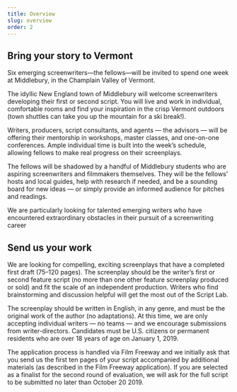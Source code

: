 ```yaml
---
title: Overview
slug: overview
order: 2
---
```


## Bring your story to Vermont

Six emerging screenwriters&mdash;the fellows&mdash;will be invited to spend one week at Middlebury, in the Champlain Valley of Vermont.

The idyllic New England town of Middlebury will welcome screenwriters developing their first or second script. You will live and work in individual, comfortable rooms and find your inspiration in the crisp Vermont outdoors (town shuttles can take you up the mountain for a ski break!).

<!-- Six emerging screenwriters &mdash; the fellows &mdash; will be invited to spend one week at Middlebury’s Bread Loaf campus in the Green Mountains of Vermont. -->

<!-- Acclaimed literary works have been conceived and developed at the Bread Loaf campus, home of the legendary [Bread Loaf Writers’ Conference](http://www.middlebury.edu/bread-loaf-conferences). The iconic yellow buildings will now welcome screenwriters developing their first or second script. You will find your inspiration sitting by the fireplace in the historic Bread Loaf Inn or skiing and snowshoeing in the crisp Vermont outdoors. -->

<!-- This residential experience is an extraordinary opportunity to focus intensely on your writing in a beautiful and tranquil location, receive feedback on your writing, and start thinking strategically about your screenplay’s journey to production. Lodging, meals, and tuition costs are on us. All you have to do is write. -->

Writers, producers, script consultants, and agents &mdash; the advisors &mdash; will be offering their mentorship in workshops, master classes, and one-on-one conferences. Ample individual time is built into the week’s schedule, allowing fellows to make real progress on their screenplays. 

The fellows will be shadowed by a handful of Middlebury students who are aspiring screenwriters and filmmakers themselves. They will be the fellows’ hosts and local guides, help with research if needed, and be a sounding board for new ideas &mdash; or simply provide an informed audience for pitches and readings. 

We are particularly looking for talented emerging writers who have encountered extraordinary obstacles in their pursuit of a screenwriting career

## Send us your work

We are looking for compelling, exciting screenplays that have a completed first draft (75&ndash;120 pages). The screenplay should be the writer’s first or second feature script (no more than one other feature screenplay produced or sold) and fit the scale of an independent production. Writers who find brainstorming and discussion helpful will get the most out of the Script Lab.

The screenplay should be written in English, in any genre, and must be the original work of the author (no adaptations). At this time, we are only accepting individual writers &mdash; no teams &mdash; and we encourage submissions from writer-directors. Candidates must be U.S. citizens or permanent residents who are over 18 years of age on January 1, 2019. 

The application process is handled via Film Freeway and we initially ask that you send us the first ten pages of your script accompanied by additional materials (as described in the Film Freeway application). If you are selected as a finalist for the second round of evaluation, we will ask for the full script to be submitted no later than October 20 2019.
